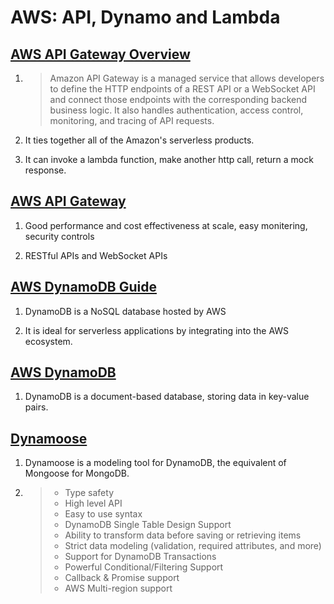 # AWS: API, Dynamo and Lambda

## [AWS API Gateway Overview](https://www.serverless.com/amazon-api-gateway)

1. >Amazon API Gateway is a managed service that allows developers to define the HTTP endpoints of a REST API or a WebSocket API and connect those endpoints with the corresponding backend business logic. It also handles authentication, access control, monitoring, and tracing of API requests.

2. It ties together all of the Amazon's serverless products.

3. It can invoke a lambda function, make another http call, return a mock response.

## [AWS API Gateway](https://aws.amazon.com/api-gateway/)

1. Good performance and cost effectiveness at scale, easy monitering, security controls

2. RESTful APIs and WebSocket APIs

## [AWS DynamoDB Guide](https://www.dynamodbguide.com/what-is-dynamo-db/)

1. DynamoDB is a NoSQL database hosted by AWS

2. It is ideal for serverless applications by integrating into the AWS ecosystem.

## [AWS DynamoDB](https://aws.amazon.com/dynamodb/)

1. DynamoDB is a document-based database, storing data in key-value pairs.

## [Dynamoose](https://dynamoosejs.com/getting_started/Introduction)

1. Dynamoose is a modeling tool for DynamoDB, the equivalent of Mongoose for MongoDB.

2. >- Type safety
    >- High level API
    >- Easy to use syntax
    >- DynamoDB Single Table Design Support
    >- Ability to transform data before saving or retrieving items
    >- Strict data modeling (validation, required attributes, and more)
    >- Support for DynamoDB Transactions
    >- Powerful Conditional/Filtering Support
    >- Callback & Promise support
    >- AWS Multi-region support

